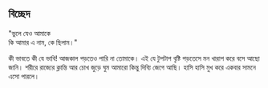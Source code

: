 ## বিচ্ছেদ

"ভুলে যেও আমাকে<br>
কি আমার এ নাম, কে ছিলাম।"

কী ভাবতে কী যে ভাবি! আজকাল পড়তেও পারি না তোমাকে। এই যে টুপটাপ বৃষ্টি পড়তেসে মন খারাপ করে বসে আছো জানি। শরীরে রাজ্যের ক্লান্তি আর চোখ জুড়ে ঘুম আমারো কিন্তু দিব্যি জেগে আছি। হাসি হাসি মুখ করে একবার সামনে এসো পারলে।
